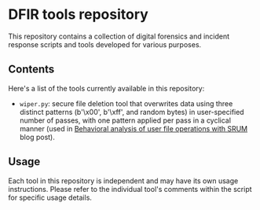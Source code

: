 # DFIR tools repository
This repository contains a collection of digital forensics and incident response scripts and tools developed for various purposes.

## Contents
Here's a list of the tools currently available in this repository:
 - ``wiper.py``: secure file deletion tool that overwrites data using three distinct patterns (b'\x00', b'\xff', and random bytes) in user-specified number of passes, with one pattern applied per pass in a cyclical manner (used in [Behavioral analysis of user file operations with SRUM](https://www.ilyakobzar.com/p/behavioral-analysis-of-user-file) blog post).

## Usage
Each tool in this repository is independent and may have its own usage instructions. Please refer to the individual tool's comments within the script for specific usage details.
